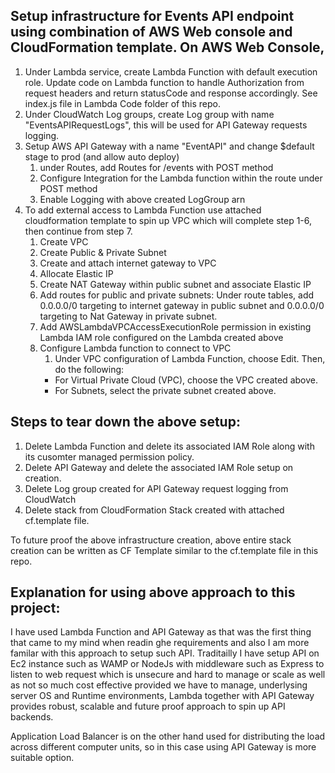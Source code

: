 <h2>Setup infrastructure for Events API endpoint using combination of AWS Web console and CloudFormation template. On AWS Web Console,</h2>

1. Under Lambda service, create Lambda Function with default execution role. Update code on Lambda function to handle Authorization from request headers and return statusCode and response accordingly. See index.js file in Lambda Code folder of this repo.
2. Under CloudWatch Log groups, create Log group with name "EventsAPIRequestLogs", this will be used for API Gateway requests logging.
3. Setup AWS API Gateway with a name "EventAPI" and change $default stage to prod (and allow auto deploy)
    1. under Routes, add Routes for /events with POST method
    2. Configure Integration for the Lambda function within the route under POST method
    3. Enable Logging with above created LogGroup arn
4. To add external access to Lambda Function use attached cloudformation template to spin up VPC which will complete step 1-6, then continue from step 7. 
    1. Create VPC
    2. Create Public & Private Subnet
    3. Create and attach internet gateway to VPC
    4. Allocate Elastic IP
    5. Create NAT Gateway within public subnet and associate Elastic IP
    6. Add routes for public and private subnets: Under route tables, add 0.0.0.0/0 targeting to internet gateway in public subnet and 0.0.0.0/0 targeting to Nat Gateway in private subnet.
    7. Add AWSLambdaVPCAccessExecutionRole permission in existing Lambda IAM role configured on the Lambda created above
    8. Configure Lambda function to connect to VPC
        1. Under VPC configuration of Lambda Function, choose Edit. Then, do the following:
        - For Virtual Private Cloud (VPC), choose the VPC created above.
        - For Subnets, select the private subnet created above.

<h2>Steps to tear down the above setup:</h2>

1. Delete Lambda Function and delete its associated IAM Role along with its cusomter managed permission policy.
2. Delete API Gateway and delete the associated IAM Role setup on creation.
4. Delete Log group created for API Gateway request logging from CloudWatch
5. Delete stack from CloudFormation Stack created with attached cf.template file.

<p>To future proof the above infrastructure creation, above entire stack creation can be written as CF Template similar to the cf.template file in this repo.</p>

<h2>Explanation for using above approach to this project:</h2>

<p>I have used Lambda Function and API Gateway as that was the first thing that came to my mind when readin ghe requirements and also I am more familar with this approach to setup such API. Traditailly I have setup API on Ec2 instance such as WAMP or NodeJs with middleware such as Express to listen to web request which is unsecure and hard to manage or scale as well as not so much cost effective provided we have to manage, underlysing server OS and Runtime environments, Lambda together with API Gateway provides robust, scalable and future proof approach to spin up API backends.</p>

<p>Application Load Balancer is on the other hand used for distributing the load across different computer units, so in this case using API Gateway is more suitable option.</p>
